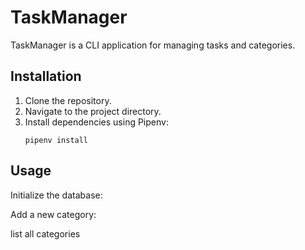 # TaskManager

TaskManager is a CLI application for managing tasks and categories.

## Installation

1. Clone the repository.
2. Navigate to the project directory.
3. Install dependencies using Pipenv:
    ```
    pipenv install
    ```

## Usage

Initialize the database:

Add a new category:

list all categories 